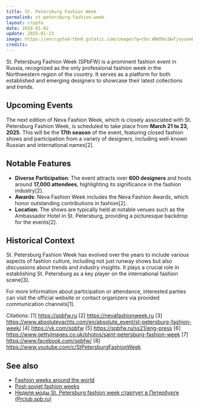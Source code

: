```yaml
---
title: St. Petersburg Fashion Week
permalink: st-petersburg-fashion-week
layout: crypto
date: 2018-01-02
update: 2025-01-23
image: https://encrypted-tbn0.gstatic.com/images?q=tbn:ANd9GcQwTjoyuveQ0mxT7N7kG5vw2Nl_urxx6gQUOg&s
credits:
---
```


St. Petersburg Fashion Week (SPbFW) is a prominent fashion event in Russia, recognized as the only professional fashion week in the Northwestern region of the country. It serves as a platform for both established and emerging designers to showcase their latest collections and trends.

## Upcoming Events
The next edition of Neva Fashion Week, which is closely associated with St. Petersburg Fashion Week, is scheduled to take place from **March 21 to 23, 2025**. This will be the **17th season** of the event, featuring closed fashion shows and participation from a variety of designers, including well-known Russian and international names[2].

## Notable Features
- **Diverse Participation**: The event attracts over **600 designers** and hosts around **17,000 attendees**, highlighting its significance in the fashion industry[2].
- **Awards**: Neva Fashion Week includes the Neva Fashion Awards, which honor outstanding contributions in fashion[2].
- **Location**: The shows are typically held at notable venues such as the Ambassador Hotel in St. Petersburg, providing a picturesque backdrop for the events[2].

## Historical Context
St. Petersburg Fashion Week has evolved over the years to include various aspects of fashion culture, including not just runway shows but also discussions about trends and industry insights. It plays a crucial role in establishing St. Petersburg as a key player on the international fashion scene[3].

For more information about participation or attendance, interested parties can visit the official website or contact organizers via provided communication channels[1].

Citations:
[1] https://spbfw.ru
[2] https://nevafashionweek.ru
[3] https://www.absoluteyachts.com/en/absolute_event/st-petersburg-fashion-week/
[4] https://vk.com/spbfw
[5] https://spbfw.ru/ss21/eng-press
[6] https://www.gettyimages.co.uk/photos/saint-petersburg-fashion-week
[7] https://www.facebook.com/spbfw/
[8] https://www.youtube.com/c/StPetersburgFashionWeek


## See also

+ [Fashion weeks around the world](fashion-weeks-around-the-world)
+ [Post-soviet fashion weeks](post-soviet-fashion-weeks)
+ [Неделя моды St. Petersburg fashion week стартует в Петербурге (Prclub.spb.ru)](http://prclub.spb.ru/2018/10/18/st-petersburg-fashion-week/)
